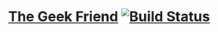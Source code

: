 # [The Geek Friend](https://velaa98.github.io/Blog/) [![Build Status](https://travis-ci.org/Velaa98/Blog.svg?branch=master)](https://travis-ci.org/Velaa98/Blog)

